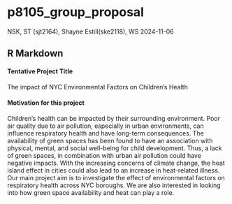 p8105_group_proposal
================
NSK, ST (sjt2164), Shayne Estill(ske2118), WS
2024-11-06

## R Markdown

#### Tentative Project Title

The impact of NYC Environmental Factors on Children’s Health

#### Motivation for this project

Children’s health can be impacted by their surrounding environment. Poor
air quality due to air pollution, especially in urban environments, can
influence respiratory health and have long-term consequences. The
availability of green spaces has been found to have an association with
physical, mental, and social well-being for child development. Thus, a
lack of green spaces, in combination with urban air pollution could have
negative impacts. With the increasing concerns of climate change, the
heat island effect in cities could also lead to an increase in
heat-related illness. Our main project aim is to investigate the effect
of environmental factors on respiratory health across NYC boroughs. We
are also interested in looking into how green space availability and
heat can play a role.
